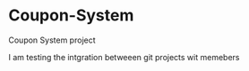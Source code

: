 # Coupon-System
Coupon System project

I am testing the intgration betweeen git projects wit memebers
